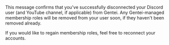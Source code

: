 This message confirms that you've successfully disconnected your Discord user (and YouTube channel, if applicable) from Gentei. Any Gentei-managed membership roles will be removed from your user soon, if they haven't been removed already.

If you would like to regain membership roles, feel free to reconnect your accounts.
